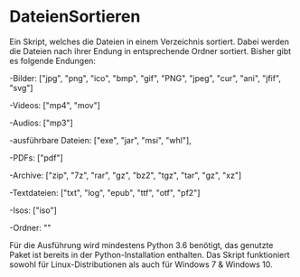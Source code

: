 # DateienSortieren

Ein Skript, welches die Dateien in einem Verzeichnis sortiert. Dabei werden die Dateien nach ihrer Endung in entsprechende Ordner sortiert. Bisher gibt es folgende Endungen:

-Bilder: ["jpg", "png", "ico", "bmp", "gif", "PNG", "jpeg", "cur", "ani", "jfif", "svg"]

-Videos: ["mp4", "mov"]

-Audios: ["mp3"]

-ausführbare Dateien: ["exe", "jar", "msi", "whl"],

-PDFs: ["pdf"]

-Archive: ["zip", "7z", "rar", "gz", "bz2", "tgz", "tar", "gz", "xz"]

-Textdateien: ["txt", "log", "epub", "ttf", "otf", "pf2"]

-Isos: ["iso"]

-Ordner: ""

Für die Ausführung wird mindestens Python 3.6 benötigt, das genutzte Paket ist bereits in der Python-Installation enthalten. Das Skript funktioniert sowohl für Linux-Distributionen als auch für Windows 7 & Windows 10.
